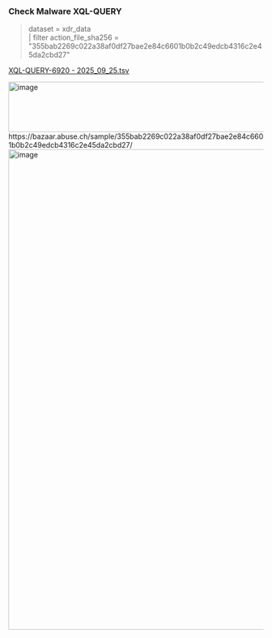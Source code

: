 ### Check Malware XQL-QUERY  
> dataset = xdr_data  
> | filter action_file_sha256 = "355bab2269c022a38af0df27bae2e84c6601b0b2c49edcb4316c2e45da2cbd27"  

[XQL-QUERY-6920 - 2025_09_25.tsv](https://github.com/user-attachments/files/22533962/XQL-QUERY-6920.-.2025_09_25.tsv)

<img width="1403" height="99" alt="image" src="https://github.com/user-attachments/assets/5cf1c32a-777f-404f-b4a9-8eac9f49e531" />
https://bazaar.abuse.ch/sample/355bab2269c022a38af0df27bae2e84c6601b0b2c49edcb4316c2e45da2cbd27/
<img width="1253" height="947" alt="image" src="https://github.com/user-attachments/assets/8f357f4b-f70e-4fb7-9b2f-a5876382d641" />


